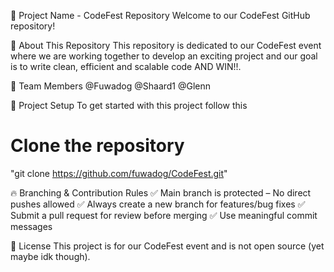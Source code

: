 📌 Project Name - CodeFest Repository
Welcome to our CodeFest GitHub repository! 

🚀 About This Repository
This repository is dedicated to our CodeFest event where we are working together to develop an exciting project and our goal is to write clean, efficient and scalable code AND WIN!!.

👥 Team Members
@Fuwadog 
@Shaard1
@Glenn

📌 Project Setup
To get started with this project follow this
# Clone the repository
"git clone https://github.com/fuwadog/CodeFest.git"

🔥 Branching & Contribution Rules
✅ Main branch is protected – No direct pushes allowed
✅ Always create a new branch for features/bug fixes
✅ Submit a pull request for review before merging
✅ Use meaningful commit messages 

📜 License
This project is for our CodeFest event and is not open source (yet maybe idk though).
